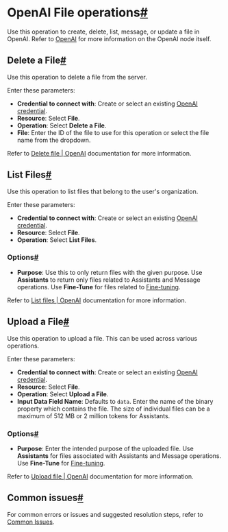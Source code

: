 [](https://github.com/n8n-io/n8n-docs/edit/main/docs/integrations/builtin/app-nodes/n8n-nodes-langchain.openai/file-operations.md "Edit this page")

# OpenAI File operations[#](#openai-file-operations "Permanent link")

Use this operation to create, delete, list, message, or update a file in OpenAI. Refer to [OpenAI](../) for more information on the OpenAI node itself.

## Delete a File[#](#delete-a-file "Permanent link")

Use this operation to delete a file from the server.

Enter these parameters:

*   **Credential to connect with**: Create or select an existing [OpenAI credential](../../../credentials/openai/).
*   **Resource**: Select **File**.
*   **Operation**: Select **Delete a File**.
*   **File**: Enter the ID of the file to use for this operation or select the file name from the dropdown.

Refer to [Delete file | OpenAI](https://platform.openai.com/docs/api-reference/files/delete) documentation for more information.

## List Files[#](#list-files "Permanent link")

Use this operation to list files that belong to the user's organization.

Enter these parameters:

*   **Credential to connect with**: Create or select an existing [OpenAI credential](../../../credentials/openai/).
*   **Resource**: Select **File**.
*   **Operation**: Select **List Files**.

### Options[#](#options "Permanent link")

*   **Purpose**: Use this to only return files with the given purpose. Use **Assistants** to return only files related to Assistants and Message operations. Use **Fine-Tune** for files related to [Fine-tuning](https://platform.openai.com/docs/api-reference/fine-tuning).

Refer to [List files | OpenAI](https://platform.openai.com/docs/api-reference/files/list) documentation for more information.

## Upload a File[#](#upload-a-file "Permanent link")

Use this operation to upload a file. This can be used across various operations.

Enter these parameters:

*   **Credential to connect with**: Create or select an existing [OpenAI credential](../../../credentials/openai/).
*   **Resource**: Select **File**.
*   **Operation**: Select **Upload a File**.
*   **Input Data Field Name**: Defaults to `data`. Enter the name of the binary property which contains the file. The size of individual files can be a maximum of 512 MB or 2 million tokens for Assistants.

### Options[#](#options_1 "Permanent link")

*   **Purpose**: Enter the intended purpose of the uploaded file. Use **Assistants** for files associated with Assistants and Message operations. Use **Fine-Tune** for [Fine-tuning](https://platform.openai.com/docs/api-reference/fine-tuning).

Refer to [Upload file | OpenAI](https://platform.openai.com/docs/api-reference/files/create) documentation for more information.

## Common issues[#](#common-issues "Permanent link")

For common errors or issues and suggested resolution steps, refer to [Common Issues](../common-issues/).